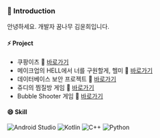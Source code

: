 ### 👋 Introduction
안녕하세요. 개발자 꿈나무 김윤희입니다.
<!--
**qscwdve/qscwdve** is a ✨ _special_ ✨ repository because its `README.md` (this file) appears on your GitHub profile.

Here are some ideas to get you started:

- 🔭 I’m currently working on ...
- 🌱 I’m currently learning ...
- 👯 I’m looking to collaborate on ...
- 🤔 I’m looking for help with ...
- 💬 Ask me about ...
- 📫 How to reach me: ...
- 
 😄Pronouns: ...
- ⚡ Fun fact: ...
-->
#### ⚡ Project
- 쿠팡이츠   🌱 [바로가기](https://github.com/qscwdve/coupangEats)
- 메이크업의 HELL에서 너를 구원할게, 헬미   🌱 [바로가기](https://github.com/qscwdve/helpmemakeupmirror)
- 데이터베이스 보안 프로젝트  🌱 [바로가기](https://github.com/qscwdve/DatabaseSecurity)
- 쥬디의 찜질방 게임   🌱  [바로가기](https://github.com/qscwdve/JudyJjimjilbang)
- Bubble Shooter 게임   🌱  [바로가기](https://github.com/qscwdve/BubbleShooterGame)

#### 😄 Skill
![Android Studio](https://img.shields.io/badge/Android%20Studio-3DDC84.svg?style=for-the-badge&logo=android-studio&logoColor=white)
![Kotlin](https://img.shields.io/badge/kotlin-%230095D5.svg?style=for-the-badge&logo=kotlin&logoColor=white)
![C++](https://img.shields.io/badge/c++-%2300599C.svg?style=for-the-badge&logo=c%2B%2B&logoColor=white)
![Python](https://img.shields.io/badge/python-3670A0?style=for-the-badge&logo=python&logoColor=ffdd54)
